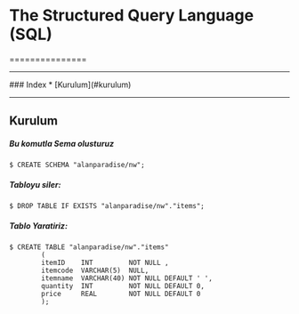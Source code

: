 # The Structured Query Language (SQL)
===============
<hr>
### Index
* [Kurulum](#kurulum)


<hr>

## Kurulum


##### Bu komutla Sema olusturuz
```
$ CREATE SCHEMA "alanparadise/nw";
```

##### Tabloyu siler:
```
$ DROP TABLE IF EXISTS "alanparadise/nw"."items";
```
##### Tablo Yaratiriz:
```
$ CREATE TABLE "alanparadise/nw"."items"
        (
        itemID    INT         NOT NULL ,
        itemcode  VARCHAR(5)  NULL,
        itemname  VARCHAR(40) NOT NULL DEFAULT ' ',
        quantity  INT         NOT NULL DEFAULT 0,
        price     REAL        NOT NULL DEFAULT 0
        );
```
#####
```

```


